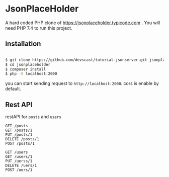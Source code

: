 # JsonPlaceHolder
A hard coded PHP clone of https://jsonplaceholder.typicode.com
. 
You will need PHP 7.4 to run this project.

## installation
```bash

$ git clone https://github.com/devscast/tutorial-jsonserver.git jsonplaceholder
$ cd jsonplaceholder
$ composer install 
$ php -S localhost:2000
```

you can start sending request to ```http://localhost:2000```. cors is enable by default.

## Rest API
restAPI for ``posts`` and ```users```
```http request
GET /posts
GET /posts/1
PUT /posts/1
DELETE /posts/1
POST /posts/1

GET /users
GET /users/1
PUT /uerss/1
DELETE /uers/1
POST /uers/1
```
